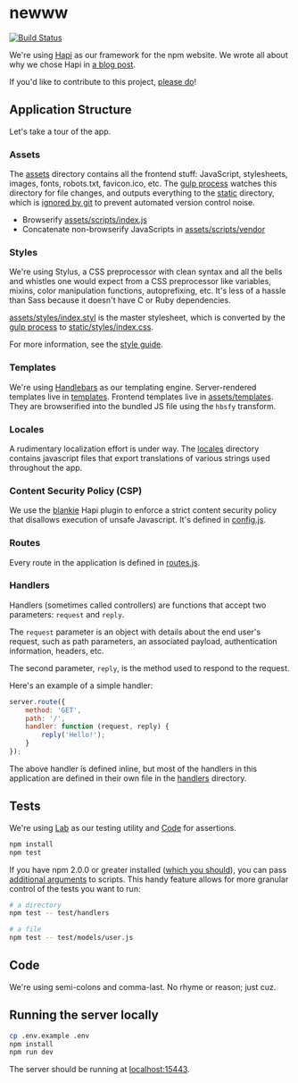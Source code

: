 # newww

[![Build Status](https://travis-ci.org/npm/newww.png)](https://travis-ci.org/npm/newww)

We're using [Hapi](https://github.com/spumko/hapi) as our framework for the npm website. We wrote all about why we chose Hapi in [a blog
post](http://blog.npmjs.org/post/88024339405/nearing-practical-maintainability).

If you'd like to contribute to this project,
[please do](https://github.com/npm/newww/blob/master/CONTRIBUTING.md)!

## Application Structure

Let's take a tour of the app.

### Assets

The [assets](assets) directory contains all the frontend stuff: JavaScript, stylesheets, images, fonts, robots.txt, favicon.ico, etc. The [gulp process](gulpfile.js) watches this directory for file changes, and outputs everything to the [static](static) directory, which is [ignored by git](.gitignore) to prevent automated version control noise.

- Browserify [assets/scripts/index.js](assets/scripts/index.js)
- Concatenate non-browserify JavaScripts in [assets/scripts/vendor](assets/scripts/vendor)

### Styles

We're using Stylus, a CSS preprocessor with clean syntax and all the bells and whistles one would expect from a CSS preprocessor like variables, mixins, color manipulation functions, autoprefixing, etc. It's less of a hassle than Sass because it doesn't have C or Ruby dependencies.

[assets/styles/index.styl](assets/styles/index.styl) is the master stylesheet, which is converted by the  [gulp process](gulpfile.js) to [static/styles/index.css](static/styles/index.css).

For more information, see the [style guide](assets/styles/README.md).

### Templates

We're using [Handlebars](http://handlebarsjs.com/) as our templating engine. Server-rendered templates live in [templates](templates). Frontend templates live in [assets/templates](assets/templates). They are browserified into the bundled JS file using the `hbsfy` transform.

### Locales

A rudimentary localization effort is under way. The [locales](locales) directory contains javascript files that export translations of various strings used throughout the app.

### Content Security Policy (CSP)

We use the [blankie](https://github.com/nlf/blankie) Hapi plugin to enforce a strict content security policy that disallows execution of unsafe Javascript. It's defined in [config.js](config.js).

### Routes

Every route in the application is defined in [routes.js](routes.js).

### Handlers

Handlers (sometimes called controllers) are functions that accept two parameters: `request` and `reply`.

The `request` parameter is an object with details about the end user's request, such as path parameters, an associated payload, authentication information, headers, etc.

The second parameter, `reply`, is the method used to respond to the request.

Here's an example of a simple handler:

```js
server.route({
    method: 'GET',
    path: '/',
    handler: function (request, reply) {
        reply('Hello!');
    }
});
```

The above handler is defined inline, but most of the handlers in this application are defined in their own file in the [handlers](handlers) directory.

## Tests

We're using [Lab](https://github.com/spumko/lab) as our testing utility and
[Code](https://www.npmjs.com/package/code) for assertions.

```sh
npm install
npm test
```

If you have npm 2.0.0 or greater installed ([which you should](https://docs.npmjs.com/getting-started/installing-node)),
you can pass [additional arguments](https://docs.npmjs.com/cli/run-script) to scripts. This handy feature
allows for more granular control of the tests you want to run:

```sh
# a directory
npm test -- test/handlers

# a file
npm test -- test/models/user.js
```

## Code

We're using semi-colons and comma-last. No rhyme or reason; just cuz.

## Running the server locally

```sh
cp .env.example .env
npm install
npm run dev
```

The server should be running at [localhost:15443](https://localhost:15443).
